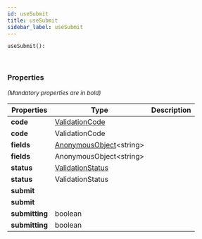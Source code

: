 ```yaml
---
id: useSubmit
title: useSubmit
sidebar_label: useSubmit
---
```


```tsx
useSubmit(): 
```
<br/>



### Properties

<font size="2"><i>(Mandatory properties are in bold)</i></font>

| Properties | Type | Description |
| --------- | ---- | ----------- |
| **code** | [ValidationCode](/framework-api/enum/ValidationCode.md) |  |
| **code** | ValidationCode |  |
| **fields** | [AnonymousObject](/framework-api/interfaces/AnonymousObject.md)<string\> |  |
| **fields** | AnonymousObject<string\> |  |
| **status** | [ValidationStatus](/framework-api/enum/ValidationStatus.md) |  |
| **status** | ValidationStatus |  |
| **submit** |  |  |
| **submit** |  |  |
| **submitting** | boolean |  |
| **submitting** | boolean |  |
